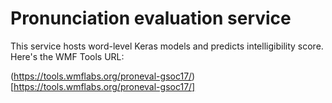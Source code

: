 # Pronunciation evaluation service 

This service hosts word-level Keras models and predicts intelligibility score. Here's the WMF Tools URL:

(https://tools.wmflabs.org/proneval-gsoc17/)[https://tools.wmflabs.org/proneval-gsoc17/]
